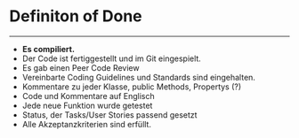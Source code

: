 # Definiton of Done
---

- **Es compiliert.**
- Der Code ist fertiggestellt und im Git eingespielt.
- Es gab einen Peer Code Review
- Vereinbarte Coding Guidelines und Standards sind eingehalten.
- Kommentare zu jeder Klasse, public Methods, Propertys (?)
- Code und Kommentare auf Englisch
- Jede neue Funktion wurde getestet 
- Status, der Tasks/User Stories passend gesetzt
- Alle Akzeptanzkriterien sind erfüllt.

